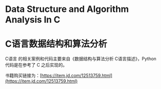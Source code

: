 # Data Structure and Algorithm Analysis In C

# C语言数据结构和算法分析

C语言 的相关案例和代码主要来自《数据结构与算法分析 C语言描述》，Python 代码是在参考了 C 之后实现的。

书籍购买链接为：[https://item.jd.com/12513759.html](https://item.jd.com/12513759.html)
